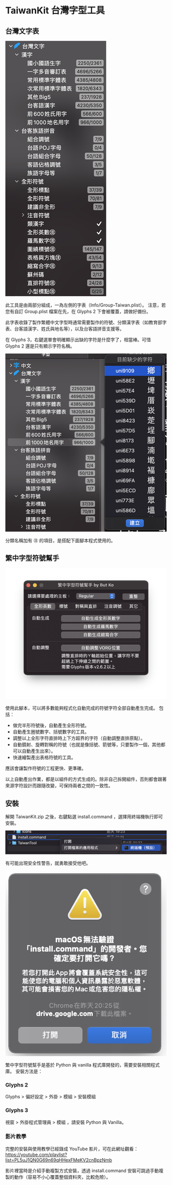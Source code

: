 # TaiwanKit 台灣字型工具

## 台灣文字表

![TaiwanPlist](Images/TaiwanPlist.png)

此工具是由兩部分組成，一為左側的字表（Info/Group-Taiwan.plist）。
注意，若您有自訂 Group.plist 檔案在先，在 Glyphs 2 下會被覆蓋，請做好備份。

此字表收錄了製作繁體中文字型時通常需要製作的符號、分類漢字表（如教育部字表、台客語漢字、姓氏與地名等），以及台客語拼音支援等。

在 Glyphs 3，右鍵選單會明確顯示出缺的字符是什麼字了，相當棒。可惜 Glyphs 2 還是只有顯示字符名稱。

![TaiwanPlist2](Images/TaiwanPlist2.png)

分類名稱加有 ㊟ 的項目，是搭配下面腳本程式使用的。


## 繁中字型符號幫手

![TWSymbolMate](Images/TWSymbolMate.png)

使用此腳本，可以將多數能夠程式化自動完成的符號字符全部自動產生完成。
包括：

* 做完半形符號後，自動產生全形符號。
* 自動產生圈號數字、括號數字的工具。
* 調整以上全形字符直排時上下方超界的字符（自動調整直排原點）。
* 自動鏡射、旋轉對稱的符號（也就是像括號、箭號等，只要製作一個，其他都可以自動產生出來）。
* 快速繪製產出表格符號的工具。

應該會讓製作符號的工程更快、更準確。


以上自動產出作業，都是以組件的方式生成的。除非自己拆開組件，否則都會跟著來源字符設計而跟隨改變，可保持兩者之間的一致性。


## 安裝

解開 TaiwanKit.zip 之後，右鍵點選 install.command ，選擇用終端機執行即可安裝。

![Install.png](Images/Install1.png)

有可能出現安全性警告，就勇敢接受他吧。

![Install.png](Images/Install2.png)


繁中字型符號幫手是基於 Python 與 vanilla 程式庫開發的，需要安裝相關程式庫。
安裝方法是：

### Glyphs 2

Glyphs > 偏好設定 > 外掛 > 模組 > 安裝模組

### Glyphs 3

視窗 > 外掛程式管理員 > 模組 ，請安裝 Python 與 Vanilla。

### 影片教學

完整的安裝與使用教學已經錄成 YouTube 影片，可在此網址觀看：
https://youtube.com/playlist?list=PL5uJ1QN0G69n69qHHexFMeKV2cnBpzNmb

影片裡當時是介紹手動複製方式安裝，透過 install.command 安裝可跳過手動複製的動作（容易不小心覆蓋整個資料夾，比較危險）。
